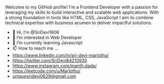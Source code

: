 Welcome to my GitHub profile! I'm a Frontend Developer with a passion for leveraging my skills to build interactive and scalable web applications. With a strong foundation in tools like HTML, CSS, JavaScript I aim to combine technical expertise with business acumen to deliver impactful solutions.




- 👋 Hi, I’m @SriDevi1806
- 👀 I’m interested in Web Developer
- 🌱 I’m currently learning Javascript
- 📫 How to reach me ...
- https://www.linkedin.com/in/sri-devi-marlothu/
- https://twitter.com/SriDevi84210930
- https://www.instagram.com/manth.dada/
- https://leetcode.com/u/Marlothu/
- uniquesridevi0629@gmail.com
